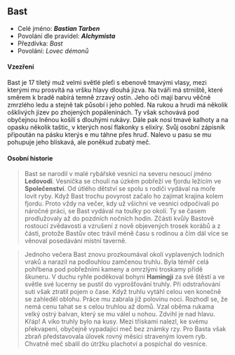## Bast

 - Celé jméno: ***Bastian Tarben***
 - Povolání dle pravidel: ***Alchymista***
 - Přezdívka: *Bast*
 - Povolání: *Lovec démonů*


#### Vzezření
Bast je 17 tiletý muž velmi světlé pleťi s ebenově tmavými vlasy, mezi kterými mu prosvítá na vršku hlavy dlouhá jizva. Na tváři má strniště, které směrem k bradě nabírá temně zrzavý ostín. Jeho oči mají barvu věčně zmrzlého ledu a stejně tak působí i jeho pohled. Na rukou a hrudi má několik ošklivých jizev po zhojených popáleninách. Ty však schovává pod obyčejnou lněnou košilí s dlouhými rukávy. Dále pak nosí tmavé kalhoty a na opasku několik taštic, v kterých nosí flakonky s elixíry.  Svůj osobní zápisník připoután na pásku kterýs e mu táhne přes hruď. Nalevo u pasu se mu pohupuje jeho blískavá, ale poněkud zubatý meč.

#### Osobní historie
> Bast se narodil v malé rybářské vesnici na severu nesoucí jméno **Ledovodí**. Vesnička se choulí na úzkém pobřeží ve fjordu ležícím ve **Společenství**. Od útlého dětství se spolu s rodiči vydával na moře lovit ryby. Když Bast trochu povyrost začalo ho zajímat krajina kolem fjordu. Proto vždy na večer, kdy už všichni ve vesnici odpočívali po náročné práci, se Bast vydával na toulky po okolí. Ty se časem prodlužovaly až do pozdních nočních hodin. Zčásti kvůly Bastově rostoucí zvědavosti a vzrušení z nově objevených trosek korábů a z části, protože Bastův otec trávil méně času s rodinou a čím dál více se věnoval posedávání místní taverně.

> Jednoho večera Bast znovu prozkoumával okolí vyplavených lodních vraků a narazil na podlouhlou zamčenou truhlu. Byla téměř celá pohřbena pod pobřežními kameny a omrzlými troskamy přídě škuneru. V duchu ryhle poděkoval bohyni **Hamingji** za své štěstí a ve světle své lucerny se pustil do vyprošťování truhly. Při odstraňování suti však ztratil pojem o čase. Když truhlu vytáhl celou ven konečně se zahleděl oblohu. Práce mu zabrala již polovinu noci. Rozhodl se, že nemá cenu tahat se s celou truhlou až domů. Vzal oběma rukama velký ostrý balvan, který se mu válel u nohou. Zdvihl je nad hlavu. Křáp! A víko truhly bylo na kusy. Mezi třískami nalezl, ke svému překvapení, obyčejně vypadajicí meč bez známky rzy. Pro Basta však zbraň představovala úlovek rovný měsíci straveným lovem ryb. Chvatně meč sbalil do útržku plachotví a pospíchal do vesnice.



